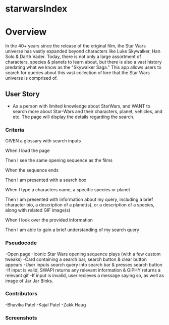 # starwarsIndex

# Overview

In the 40+ years since the release of the original film, the Star Wars universe has vastly expanded beyond characters like Luke Skywalker, Han Solo & Darth Vader. Today, there is not only a large assortment of characters, species & planets to learn about, but there is also a vast history predating what we know as the "Skywalker Saga." This app allows users to search for queries about this
vast collection of lore that the Star Wars universe is comprised of.

## User Story

- As a person with limited knowledge about StarWars, and WANT to search more about Star-Wars and their characters, planet, vehicles, and etc. The page will display the details regarding the search.

### Criteria

GIVEN a glossary with search inputs

When I load the page

Then I see the same opening sequence as the films

When the sequence ends

Then I am presented with a search box

When I type a characters name, a specific species or planet

Then I am presented with information about my query, including a brief character bio, a description of a planet(s), or a description of a species, along with related GIF image(s)

When I look over the provided information

Then I am able to gain a brief understanding of my search query

### Pseudocode

-Open page
-Iconic Star Wars opening sequence plays (with a few custom tweaks)
-Card containing a search bar, search button & clear button appears
-User inputs search query into search bar & presses search button
-If input is valid, SWAPI returns any relevant information & GIPHY returns a relevant gif
-If input is invalid, user recieves a message saying so, as well as image of Jar Jar Binks.

### Contributors

-Bhavika Patel
-Kajal Patel
-Zakk Haug

### Screenshots
